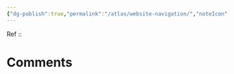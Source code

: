 ```yaml
---
{"dg-publish":true,"permalink":"/atlas/website-navigation/","noteIcon":"","created":"2023-04-08T18:18:59.863+02:00","updated":"2023-04-10T10:15:54.016+02:00"}
---
```


Ref :: 
#

# Comments 
<script src="https://utteranc.es/client.js"
        repo="Heart4sides/Comment_Section"
        issue-term="pathname"
        theme="gruvbox-dark"
        crossorigin="anonymous"
        async>
</script>